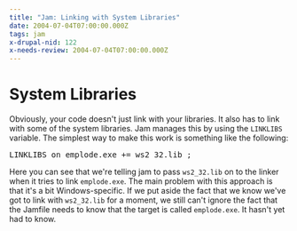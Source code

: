 ```yaml
---
title: "Jam: Linking with System Libraries"
date: 2004-07-04T07:00:00.000Z
tags: jam
x-drupal-nid: 122
x-needs-review: 2004-07-04T07:00:00.000Z
---
```

# System Libraries

Obviously, your code doesn't just link with your libraries. It also has to link with some of the system libraries. Jam manages this by using the `LINKLIBS` variable. The simplest way to make this work is something like the following:

<div class="before">
<pre>LINKLIBS on emplode.exe += ws2_32.lib ;
</pre>

</div>

Here you can see that we're telling jam to pass `ws2_32.lib` on to the linker when it tries to link `emplode.exe`.
The main problem with this approach is that it's a bit Windows-specific. If we put aside the fact that we know we've got to link with `ws2_32.lib` for a moment, we still can't ignore the fact that the Jamfile needs to know that the target is called `emplode.exe`. It hasn't yet had to know.
